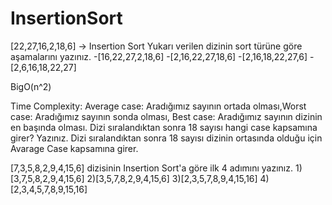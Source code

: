# InsertionSort
[22,27,16,2,18,6] -> Insertion Sort
Yukarı verilen dizinin sort türüne göre aşamalarını yazınız.
-[16,22,27,2,18,6]
-[2,16,22,27,18,6]
-[2,16,18,22,27,6]
-[2,6,16,18,22,27]

BigO(n^2)

Time Complexity: Average case: Aradığımız sayının ortada olması,Worst case: Aradığımız sayının sonda olması, Best case: Aradığımız sayının dizinin en başında olması.
Dizi sıralandıktan sonra 18 sayısı hangi case kapsamına girer? Yazınız.
Dizi sıralandıktan sonra 18 sayısı dizinin ortasında olduğu için Avarage Case kapsamına girer.

[7,3,5,8,2,9,4,15,6] dizisinin Insertion Sort'a göre ilk 4 adımını yazınız.
1)[3,7,5,8,2,9,4,15,6]
2)[3,5,7,8,2,9,4,15,6]
3)[2,3,5,7,8,9,4,15,16]
4)[2,3,4,5,7,8,9,15,16]


